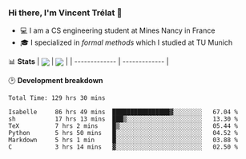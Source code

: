 ### Hi there, I'm Vincent Trélat 👋
 - 💻 I am a CS engineering student at Mines Nancy in France
 - 🎓 I specialized in *formal methods* which I studied at TU Munich

📊 **Stats**
| <img align="center" src="https://readme-stats.clckblog.space/api?username=VTrelat&show_icons=true&include_all_commits=true&theme=tokyonight&hide_border=true" /> | <img align="center" src="https://readme-stats.clckblog.space/api/top-langs/?username=VTrelat&layout=compact&theme=tokyonight&hide_border=true&exclude_repo=ElevatorSimulator" /> |
| ------------- | ------------- |

🕑 **Development breakdown**
<!--START_SECTION:waka-->

```text
Total Time: 129 hrs 30 mins

Isabelle     86 hrs 49 mins  ████████████████▓░░░░░░░░   67.04 %
sh           17 hrs 13 mins  ███▒░░░░░░░░░░░░░░░░░░░░░   13.30 %
TeX          7 hrs 2 mins    █▒░░░░░░░░░░░░░░░░░░░░░░░   05.44 %
Python       5 hrs 50 mins   █░░░░░░░░░░░░░░░░░░░░░░░░   04.52 %
Markdown     5 hrs 1 min     █░░░░░░░░░░░░░░░░░░░░░░░░   03.88 %
C            3 hrs 14 mins   ▓░░░░░░░░░░░░░░░░░░░░░░░░   02.50 %
```

<!--END_SECTION:waka-->
